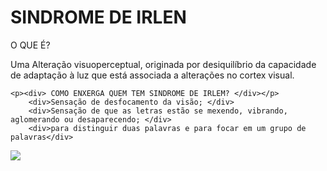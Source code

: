 # SINDROME DE IRLEN

 <main> <p> O QUE É? </p>
       <p><div> Uma Alteração visuoperceptual, originada por
        desiquilíbrio da capacidade de adaptação à luz
        que está associada a alterações no cortex visual.</div></p>
        
   
    <p><div> COMO ENXERGA QUEM TEM SINDROME DE IRLEM? </div></p>
        <div>Sensação de desfocamento da visão; </div>
        <div>Sensação de que as letras estão se mexendo, vibrando, aglomerando ou desaparecendo; </div> 
        <div>para distinguir duas palavras e para focar em um grupo de palavras</div>
        
 
    
 <img src="http://fundacaoholhos.com.br/wp-content/uploads/2014/11/Sindrome-de-Irlen.png">



